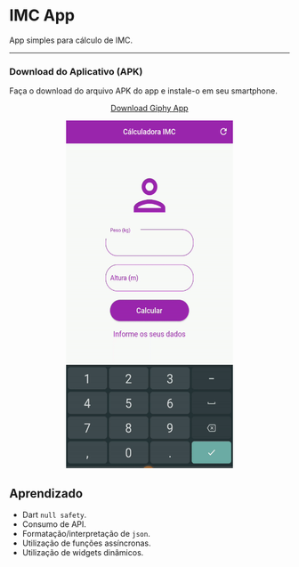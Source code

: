 # IMC App
 App simples para cálculo de IMC.

***
### Download do Aplicativo (APK)
Faça o download do arquivo APK do app e instale-o em seu smartphone.

<p align="center">
  <a href="https://drive.google.com/u/0/uc?id=1IM0eV_zIKSJPa2zrJICCKP1PJcINrCKT&export=download">Download Giphy App</a>
</p>

 <p align="center">
 <img  width="300" height="625" src="assets/to_readme/presentation.gif">
 <p/>


## Aprendizado
* Dart `null safety`.
* Consumo de API.
* Formatação/interpretação de `json`.
* Utilização de funções assíncronas.
* Utilização de widgets dinâmicos.
